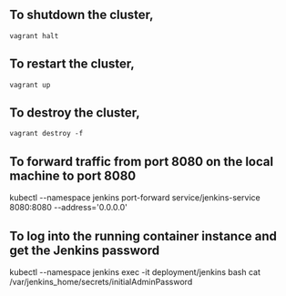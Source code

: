 ## To shutdown the cluster,

```shell
vagrant halt
```

## To restart the cluster,

```shell
vagrant up
```

## To destroy the cluster,

```shell
vagrant destroy -f
```

## To forward traffic from port 8080 on the local machine to port 8080

kubectl --namespace jenkins port-forward  service/jenkins-service 8080:8080 --address='0.0.0.0' 


## To log into the running container instance and get the Jenkins password 
kubectl --namespace jenkins exec -it deployment/jenkins bash
cat /var/jenkins_home/secrets/initialAdminPassword
